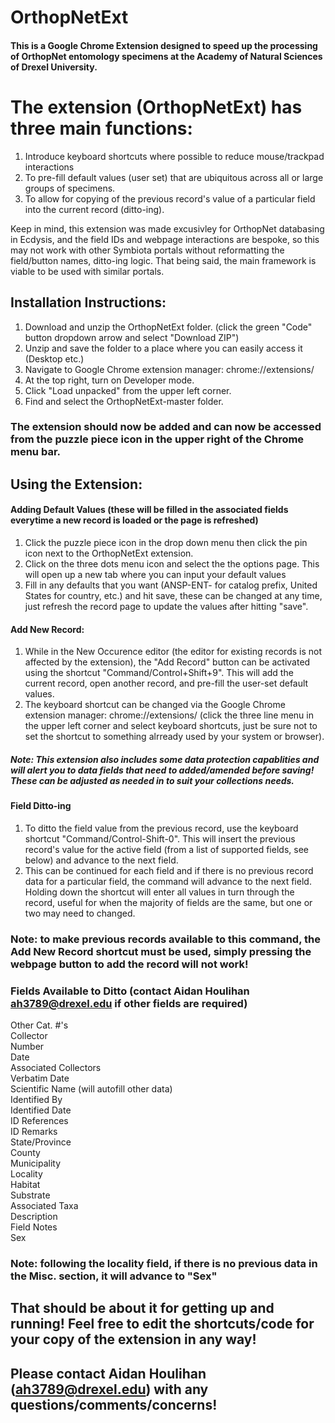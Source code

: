 # OrthopNetExt

#### This is a Google Chrome Extension designed to speed up the processing of OrthopNet entomology specimens at the Academy of Natural Sciences of Drexel University.

# The extension (OrthopNetExt) has three main functions:

1. Introduce keyboard shortcuts where possible to reduce mouse/trackpad interactions
2. To pre-fill default values (user set) that are ubiquitous across all or large groups of specimens. 
3. To allow for copying of the previous record's value of a particular field into the current record (ditto-ing). 

Keep in mind, this extension was made excusivley for OrthopNet databasing in Ecdysis, and the field IDs and webpage interactions are bespoke, so this
may not work with other Symbiota portals without reformatting the field/button names, ditto-ing logic. That being said, the main framework is viable to
be used with similar portals.

## Installation Instructions:

1. Download and unzip the OrthopNetExt folder. (click the green "Code" button dropdown arrow and select "Download ZIP")
2. Unzip and save the folder to a place where you can easily access it (Desktop etc.)
3. Navigate to Google Chrome extension manager: chrome://extensions/ 
4. At the top right, turn on Developer mode.
5. Click "Load unpacked" from the upper left corner.
6. Find and select the OrthopNetExt-master folder.

### The extension should now be added and can now be accessed from the puzzle piece icon in the upper right of the Chrome menu bar.

## Using the Extension:

#### Adding Default Values (these will be filled in the associated fields everytime a new record is loaded or the page is refreshed)

1. Click the puzzle piece icon in the drop down menu then click the pin icon next to the OrthopNetExt extension.
2. Click on the three dots menu icon and select the the options page. This will open up a new tab where you can input your default values
3. Fill in any defaults that you want (ANSP-ENT- for catalog prefix, United States for country, etc.) and hit save, these can be changed at any time, 
   just refresh the record page to update the values after hitting "save".
   
#### Add New Record:

1. While in the New Occurence editor (the editor for existing records is not affected by the extension), the "Add Record" button can be
    activated using the shortcut "Command/Control+Shift+9". This will add the current record, open another record, and pre-fill the user-set default values.
2. The keyboard shortcut can be changed via the Google Chrome extension manager: chrome://extensions/  (click the three line menu in the upper left
    corner and select keyboard shortcuts, just be sure not to set the shortcut to something alrready used by your system or browser).

##### Note: This extension also includes some data protection capablities and will alert you to data fields that need to added/amended before saving! These can be adjusted as needed in to suit your collections needs.

#### Field Ditto-ing

1. To ditto the field value from the previous record, use the keyboard shortcut "Command/Control-Shift-0". This will insert the previous record's value for 
    the active field (from a list of supported fields, see below) and advance to the next field.
2. This can be continued for each field and if there is no previous record data for a particular field, the command will advance to the next field. Holding down the shortcut will enter all values in turn through the record, useful for when the majority of fields are the same, but one or two may need to changed.

### Note: to make previous records available to this command, the Add New Record shortcut must be used, simply pressing the webpage button to add the record will not work!
      
### Fields Available to Ditto (contact Aidan Houlihan ah3789@drexel.edu if other fields are required)

Other Cat. #'s\
Collector\
Number\
Date\
Associated Collectors\
Verbatim Date\
Scientific Name (will autofill other data)\
Identified By\
Identified Date\
ID References\
ID Remarks\
State/Province\
County\
Municipality\
Locality\
Habitat\
Substrate\
Associated Taxa\
Description\
Field Notes\
Sex

### Note: following the locality field, if there is no previous data in the Misc. section, it will advance to "Sex"

## That should be about it for getting up and running! Feel free to edit the shortcuts/code for your copy of the extension in any way!

## Please contact Aidan Houlihan (ah3789@drexel.edu) with any questions/comments/concerns!


  
   
   
   
   
   
